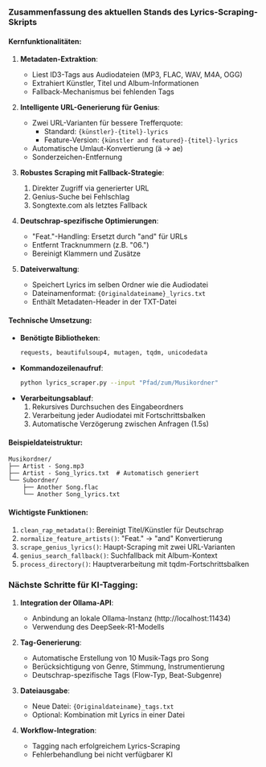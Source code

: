 ### Zusammenfassung des aktuellen Stands des Lyrics-Scraping-Skripts

#### Kernfunktionalitäten:
1. **Metadaten-Extraktion**:
   - Liest ID3-Tags aus Audiodateien (MP3, FLAC, WAV, M4A, OGG)
   - Extrahiert Künstler, Titel und Album-Informationen
   - Fallback-Mechanismus bei fehlenden Tags

2. **Intelligente URL-Generierung für Genius**:
   - Zwei URL-Varianten für bessere Trefferquote:
     - Standard: `{künstler}-{titel}-lyrics`
     - Feature-Version: `{künstler and featured}-{titel}-lyrics`
   - Automatische Umlaut-Konvertierung (ä → ae)
   - Sonderzeichen-Entfernung

3. **Robustes Scraping mit Fallback-Strategie**:
   1. Direkter Zugriff via generierter URL
   2. Genius-Suche bei Fehlschlag
   3. Songtexte.com als letztes Fallback

4. **Deutschrap-spezifische Optimierungen**:
   - "Feat."-Handling: Ersetzt durch "and" für URLs
   - Entfernt Tracknummern (z.B. "06.")
   - Bereinigt Klammern und Zusätze

5. **Dateiverwaltung**:
   - Speichert Lyrics im selben Ordner wie die Audiodatei
   - Dateinamenformat: `{Originaldateiname}_lyrics.txt`
   - Enthält Metadaten-Header in der TXT-Datei

#### Technische Umsetzung:
- **Benötigte Bibliotheken**:
  ```python
  requests, beautifulsoup4, mutagen, tqdm, unicodedata
  ```
- **Kommandozeilenaufruf**:
  ```bash
  python lyrics_scraper.py --input "Pfad/zum/Musikordner"
  ```
- **Verarbeitungsablauf**:
  1. Rekursives Durchsuchen des Eingabeordners
  2. Verarbeitung jeder Audiodatei mit Fortschrittsbalken
  3. Automatische Verzögerung zwischen Anfragen (1.5s)

#### Beispieldateistruktur:
```
Musikordner/
├── Artist - Song.mp3
├── Artist - Song_lyrics.txt  # Automatisch generiert
└── Subordner/
    ├── Another Song.flac
    └── Another Song_lyrics.txt
```

#### Wichtigste Funktionen:
1. `clean_rap_metadata()`: Bereinigt Titel/Künstler für Deutschrap
2. `normalize_feature_artists()`: "Feat." → "and" Konvertierung
3. `scrape_genius_lyrics()`: Haupt-Scraping mit zwei URL-Varianten
4. `genius_search_fallback()`: Suchfallback mit Album-Kontext
5. `process_directory()`: Hauptverarbeitung mit tqdm-Fortschrittsbalken

### Nächste Schritte für KI-Tagging:
1. **Integration der Ollama-API**:
   - Anbindung an lokale Ollama-Instanz (http://localhost:11434)
   - Verwendung des DeepSeek-R1-Modells

2. **Tag-Generierung**:
   - Automatische Erstellung von 10 Musik-Tags pro Song
   - Berücksichtigung von Genre, Stimmung, Instrumentierung
   - Deutschrap-spezifische Tags (Flow-Typ, Beat-Subgenre)

3. **Dateiausgabe**:
   - Neue Datei: `{Originaldateiname}_tags.txt`
   - Optional: Kombination mit Lyrics in einer Datei

4. **Workflow-Integration**:
   - Tagging nach erfolgreichem Lyrics-Scraping
   - Fehlerbehandlung bei nicht verfügbarer KI
